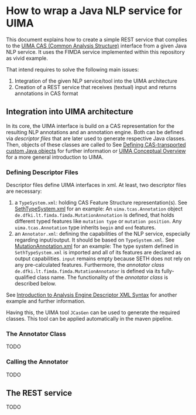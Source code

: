 # How to wrap a Java NLP service for UIMA

This document explains how to create a simple REST service that complies to the 
[UIMA CAS (Common Analysis Structure)](https://uima.apache.org/d/uimaj-3.0.0/references.html#ugr.ref.cas) 
interface from a given Java NLP service. It uses the FIMDA service implemented within this repository as vivid example.

That intend requires to solve the following main issues:
1) Integration of the given NLP service/tool into the UIMA architecture 
2) Creation of a REST service that receives (textual) input and returns annotations in CAS format

## Integration into UIMA architecture

In its core, the UIMA interface is build on a CAS representation for the resulting NLP annotations and an annotation engine. 
Both can be defined via *descriptor files* that are later used to generate respective Java classes. Then, objects of these classes are called to 
See [Defining CAS-transported custom Java objects](https://uima.apache.org/d/uimaj-3.0.0/version_3_users_guide.html#uv3.custom_java_objects) for further information
or [UIMA Conceptual Overview](https://uima.apache.org/d/uimaj-3.0.0/overview_and_setup.html#ugr.ovv.conceptual) for a more general introduction to UIMA.

### Defining Descriptor Files

Descriptor files define UIMA interfaces in xml. At least, two descriptor files are necessary:
1) a `TypeSystem.xml`: holding CAS Feature Structure representation(s). See [SethTypeSystem.xml](/src/main/resources/desc/SethTypeSystem.xml) for an example: An `uima.tcas.Annotation` object `de.dfki.lt.fimda.fimda.MutationAnnotation` is defined, that holds different typed features like `mutation type` or `mutation position`. Any `uima.tcas.Annotation` type inherits `begin` and `end` features. 
2) an `Annotator.xml`: defining the capabilities of the NLP service, especially regarding input/output. It should be based on `TypeSystem.xml`. See [MutationAnnotation.xml](/src/main/resources/desc/MutationAnnotation.xml) for an example: The type system defined in `SethTypeSystem.xml` is imported and all of its features are declared as output capabilities. `input` remains empty because SETH does not rely on any pre-calculated features. Furthermore, the *annotator class* `de.dfki.lt.fimda.fimda.MutationAnnotator` is defined via its fully-qualified class name. The functionality of the *annotator class* is described below.  

See [Introduction to Analysis Engine Descriptor XML Syntax](https://uima.apache.org/d/uimaj-3.0.0/tutorials_and_users_guides.html#ugr.tug.aae.xml_intro_ae_descriptor) for another example and further information.

Having this, the UIMA tool `JCasGen` can be used to generate the required classes. 
This tool can be applied automatically in the maven pipeline.

### The Annotator Class

TODO

### Calling the Annotator

TODO

## The REST service

TODO
